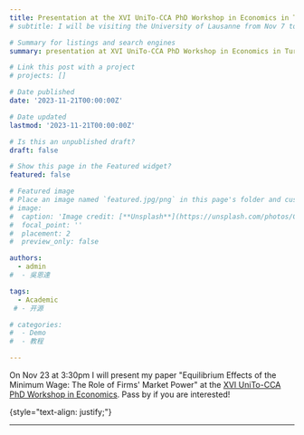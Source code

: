 ```yaml
---
title: Presentation at the XVI UniTo-CCA PhD Workshop in Economics in Turin (23/11/2023).
# subtitle: I will be visiting the University of Lausanne from Nov 7 to Nov 12.

# Summary for listings and search engines
summary: presentation at XVI UniTo-CCA PhD Workshop in Economics in Turin (23/11/2023).

# Link this post with a project
# projects: []

# Date published
date: '2023-11-21T00:00:00Z'

# Date updated
lastmod: '2023-11-21T00:00:00Z'

# Is this an unpublished draft?
draft: false

# Show this page in the Featured widget?
featured: false

# Featured image
# Place an image named `featured.jpg/png` in this page's folder and customize its options here.
# image:
#  caption: 'Image credit: [**Unsplash**](https://unsplash.com/photos/CpkOjOcXdUY)'
#  focal_point: ''
#  placement: 2
#  preview_only: false

authors:
  - admin
#  - 吳恩達

tags:
  - Academic
 # - 开源

# categories:
#  - Demo
#  - 教程

---
```

On Nov 23 at 3:30pm I will present my paper "Equilibrium Effects of the Minimum Wage: The Role of Firms' Market Power" at the [XVI UniTo-CCA PhD Workshop in Economics](https://www.workshopecon.carloalberto.org/). Pass by if you are interested! 

{style="text-align: justify;"}

---
